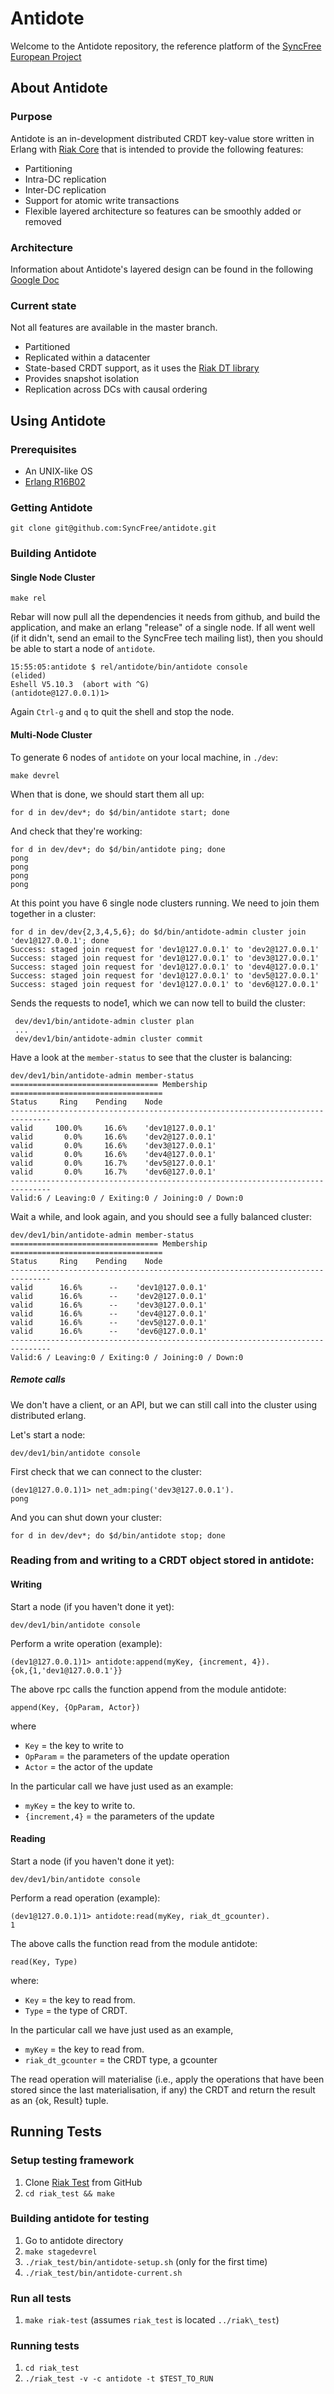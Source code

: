 Antidote
============

Welcome to the Antidote repository, the reference platform of the [SyncFree European Project](https://syncfree.lip6.fr/)

About Antidote
-----------------
### Purpose ###
Antidote is an in-development distributed CRDT key-value store written in Erlang with [Riak Core](https://github.com/basho/riak_core) that is intended to provide the following features:

* Partitioning
* Intra-DC replication
* Inter-DC replication
* Support for atomic write transactions
* Flexible layered architecture so features can be smoothly added or removed

### Architecture ###

Information about Antidote's layered design can be found in the following [Google Doc](https://docs.google.com/document/d/1SNnmAtx5FrcNgEMdNQkKlfzYc1tqziaV2lQ6g9IQyzs/edit#heading=h.ze32da2pga2f)

### Current state ###

Not all features are available in the master branch.

* Partitioned
* Replicated within a datacenter
* State-based CRDT support, as it uses the [Riak DT library](https://github.com/basho/riak_dt)
* Provides snapshot isolation
* Replication across DCs with causal ordering

Using Antidote
--------------

### Prerequisites ###

* An UNIX-like OS
* [Erlang R16B02](https://github.com/SyncFree/crdtdb/blob/master/tutorial/1-get-started.md#get-an-erlang)

### Getting Antidote ###

    git clone git@github.com:SyncFree/antidote.git

### Building Antidote ###

#### Single Node Cluster ###

    make rel

Rebar will now pull all the dependencies it needs from github, and build
the application, and make an erlang "release" of a single node.  If all
went well (if it didn't, send an email to the SyncFree tech mailing
list), then you should be able to start a node of `antidote`.

    15:55:05:antidote $ rel/antidote/bin/antidote console
    (elided)
    Eshell V5.10.3  (abort with ^G)
    (antidote@127.0.0.1)1>

Again `Ctrl-g` and `q` to quit the shell and stop the node.

#### Multi-Node Cluster

To generate 6 nodes of `antidote` on your local machine, in
`./dev`:

    make devrel

When that is done, we should start them all up:

    for d in dev/dev*; do $d/bin/antidote start; done

And check that they're working:

    for d in dev/dev*; do $d/bin/antidote ping; done
    pong
    pong
    pong
    pong


At this point you have 6 single node clusters running. We need to
join them together in a cluster:

    for d in dev/dev{2,3,4,5,6}; do $d/bin/antidote-admin cluster join 'dev1@127.0.0.1'; done
    Success: staged join request for 'dev1@127.0.0.1' to 'dev2@127.0.0.1'
    Success: staged join request for 'dev1@127.0.0.1' to 'dev3@127.0.0.1'
    Success: staged join request for 'dev1@127.0.0.1' to 'dev4@127.0.0.1'
    Success: staged join request for 'dev1@127.0.0.1' to 'dev5@127.0.0.1'
    Success: staged join request for 'dev1@127.0.0.1' to 'dev6@127.0.0.1'

Sends the requests to node1, which we can now tell to build the cluster:

     dev/dev1/bin/antidote-admin cluster plan
     ...
     dev/dev1/bin/antidote-admin cluster commit

Have a look at the `member-status` to see that the cluster is balancing:

    dev/dev1/bin/antidote-admin member-status
    ================================= Membership ==================================
    Status     Ring    Pending    Node
    -------------------------------------------------------------------------------
    valid     100.0%     16.6%    'dev1@127.0.0.1'
    valid       0.0%     16.6%    'dev2@127.0.0.1'
    valid       0.0%     16.6%    'dev3@127.0.0.1'
    valid       0.0%     16.6%    'dev4@127.0.0.1'
    valid       0.0%     16.7%    'dev5@127.0.0.1'
    valid       0.0%     16.7%    'dev6@127.0.0.1'
    -------------------------------------------------------------------------------
    Valid:6 / Leaving:0 / Exiting:0 / Joining:0 / Down:0


Wait a while, and look again, and you should see a fully balanced
cluster:

    dev/dev1/bin/antidote-admin member-status
    ================================= Membership ==================================
    Status     Ring    Pending    Node
    -------------------------------------------------------------------------------
    valid      16.6%      --    'dev1@127.0.0.1'
    valid      16.6%      --    'dev2@127.0.0.1'
    valid      16.6%      --    'dev3@127.0.0.1'
    valid      16.6%      --    'dev4@127.0.0.1'
    valid      16.6%      --    'dev5@127.0.0.1'
    valid      16.6%      --    'dev6@127.0.0.1'
    -------------------------------------------------------------------------------
    Valid:6 / Leaving:0 / Exiting:0 / Joining:0 / Down:0

##### Remote calls

We don't have a client, or an API, but we can still call into the
cluster using distributed erlang.

Let's start a node:

    dev/dev1/bin/antidote console

First check that we can connect to the cluster:

    (dev1@127.0.0.1)1> net_adm:ping('dev3@127.0.0.1').
    pong

And you can shut down your cluster:

    for d in dev/dev*; do $d/bin/antidote stop; done

### Reading from and writing to a CRDT object stored in antidote:

#### Writing

Start a node (if you haven't done it yet):

    dev/dev1/bin/antidote console

Perform a write operation (example):

    (dev1@127.0.0.1)1> antidote:append(myKey, {increment, 4}).
    {ok,{1,'dev1@127.0.0.1'}}

The above rpc calls the function append from the module antidote:

    append(Key, {OpParam, Actor})

where

* `Key` = the key to write to
* `OpParam` = the parameters of the update operation
* `Actor` = the actor of the update

In the particular call we have just used as an example:

* `myKey` = the key to write to.
* `{increment,4}` = the parameters of the update

#### Reading

Start a node (if you haven't done it yet):

    dev/dev1/bin/antidote console

Perform a read operation (example):

    (dev1@127.0.0.1)1> antidote:read(myKey, riak_dt_gcounter).
    1

The above calls the function read from the module antidote:

    read(Key, Type)

where:

* `Key` = the key to read from.
* `Type` = the type of CRDT.

In the particular call we have just used as an example,

* `myKey` = the key to read from.
* `riak_dt_gcounter` = the CRDT type, a gcounter

The read operation will materialise (i.e., apply the operations that have been stored since the last materialisation, if any) the CRDT and return the result as an {ok, Result} tuple.

Running Tests
-------------

### Setup testing framework ###

1. Clone [Riak Test](https://github.com/syncfree/riak_test) from GitHub
2. `cd riak_test && make`

### Building antidote for testing ###

1. Go to antidote directory
2. `make stagedevrel`
3. `./riak_test/bin/antidote-setup.sh` (only for the first time)
4. `./riak_test/bin/antidote-current.sh`

### Run all tests ###

1. `make riak-test` (assumes `riak_test` is located `../riak\_test`)

### Running tests ###

1. `cd riak_test`
2. `./riak_test -v -c antidote -t $TEST_TO_RUN`
